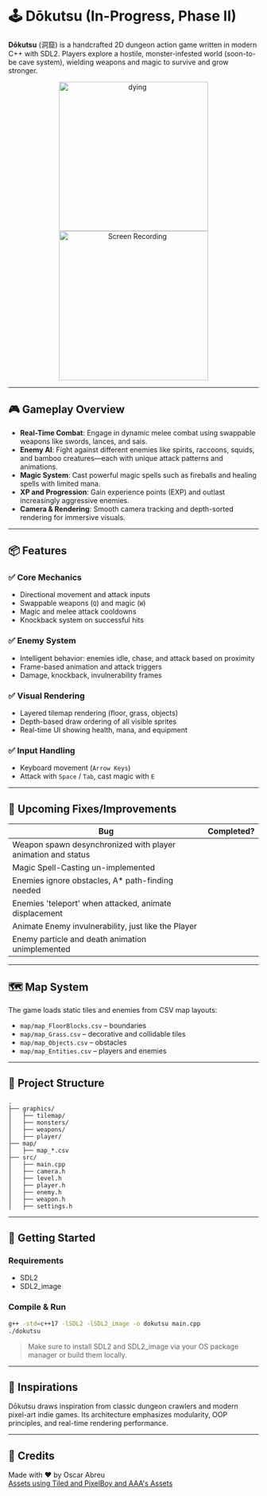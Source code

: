 # 🕹️ Dōkutsu (In-Progress, Phase II)

**Dōkutsu** (洞窟) is a handcrafted 2D dungeon action game written in modern C++ with SDL2. Players explore a hostile, monster-infested world (soon-to-be cave system), wielding weapons and magic to survive and grow stronger.

<p align="center">
  <img src="https://github.com/user-attachments/assets/be55369a-0f7b-4e82-a008-a03845387389" alt="dying" height="300"/>
  <img src="https://github.com/user-attachments/assets/d266e37b-82f6-4054-a808-efa5017b41a8" alt="Screen Recording" height="300"/>
</p>

---

## 🎮 Gameplay Overview

- **Real-Time Combat**: Engage in dynamic melee combat using swappable weapons like swords, lances, and sais.
- **Enemy AI**: Fight against different enemies like spirits, raccoons, squids, and bamboo creatures—each with unique attack patterns and animations.
- **Magic System**: Cast powerful magic spells such as fireballs and healing spells with limited mana.
- **XP and Progression**: Gain experience points (EXP) and outlast increasingly aggressive enemies.
- **Camera & Rendering**: Smooth camera tracking and depth-sorted rendering for immersive visuals.

---

## 📦 Features

### ✅ Core Mechanics
- Directional movement and attack inputs
- Swappable weapons (`Q`) and magic (`W`)
- Magic and melee attack cooldowns
- Knockback system on successful hits

### ✅ Enemy System
- Intelligent behavior: enemies idle, chase, and attack based on proximity
- Frame-based animation and attack triggers
- Damage, knockback, invulnerability frames

### ✅ Visual Rendering
- Layered tilemap rendering (floor, grass, objects)
- Depth-based draw ordering of all visible sprites
- Real-time UI showing health, mana, and equipment

### ✅ Input Handling
- Keyboard movement (`Arrow Keys`)
- Attack with `Space` / `Tab`, cast magic with `E`

---

## 🔧 Upcoming Fixes/Improvements

| Bug                                                          | Completed? |
|----------------|---------------------------------------------|
| Weapon spawn desynchronized with player animation and status |
| Magic Spell-Casting un-implemented                           |
| Enemies ignore obstacles, A* path-finding needed             |
| Enemies 'teleport' when attacked, animate displacement       |
| Animate Enemy invulnerability, just like the Player          |
| Enemy particle and death animation unimplemented             |

---

## 🗺️ Map System

The game loads static tiles and enemies from CSV map layouts:
- `map/map_FloorBlocks.csv` – boundaries
- `map/map_Grass.csv` – decorative and collidable tiles
- `map/map_Objects.csv` – obstacles
- `map/map_Entities.csv` – players and enemies

---

## 📁 Project Structure

```
.
├── graphics/
│   ├── tilemap/
│   ├── monsters/
│   ├── weapons/
│   ├── player/
├── map/
│   ├── map_*.csv
├── src/
│   ├── main.cpp
│   ├── camera.h
│   ├── level.h
│   ├── player.h
│   ├── enemy.h
│   ├── weapon.h
│   ├── settings.h
```

---

## 🚀 Getting Started

### Requirements

- SDL2
- SDL2_image

### Compile & Run

```bash
g++ -std=c++17 -lSDL2 -lSDL2_image -o dokutsu main.cpp
./dokutsu
```

> Make sure to install SDL2 and SDL2_image via your OS package manager or build them locally.

---

## 🧠 Inspirations

Dōkutsu draws inspiration from classic dungeon crawlers and modern pixel-art indie games. Its architecture emphasizes modularity, OOP principles, and real-time rendering performance.

---


## 🙌 Credits

Made with ❤️ by Oscar Abreu <br>
[Assets using Tiled and PixelBoy and AAA's Assets](https://pixel-boy.itch.io/ninja-adventure-asset-pack)
